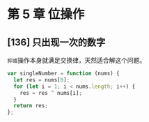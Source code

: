 # 第 5 章 位操作

## [136] 只出现一次的数字

`抑或`操作本身就满足交换律，天然适合解这个问题。

```js
var singleNumber = function (nums) {
  let res = nums[0];
  for (let i = 1; i < nums.length; i++) {
    res = res ^ nums[i];
  }
  return res;
};
```
